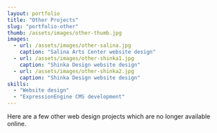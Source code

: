 ```yaml
---
layout: portfolio
title: "Other Projects"
slug: "portfolio-other"
thumb: /assets/images/other-thumb.jpg
images:
  - url: /assets/images/other-salina.jpg
    caption: "Salina Arts Center website design"
  - url: /assets/images/other-shinka1.jpg
    caption: "Shinka Design website design"
  - url: /assets/images/other-shinka2.jpg
    caption: "Shinka Design website design"
skills:
  - "Website design"
  - "ExpressionEngine CMS development"
---
```

<p>Here are a few other web design projects which are no longer available online.</p>